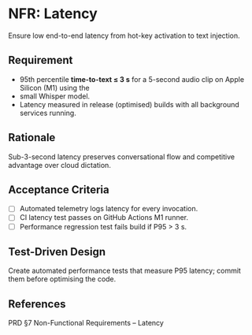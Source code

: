 # NFR: Latency

Ensure low end-to-end latency from hot-key activation to text injection.

## Requirement

- 95th percentile **time-to-text ≤ 3 s** for a 5-second audio clip on Apple Silicon (M1) using the
- small Whisper model.
- Latency measured in release (optimised) builds with all background services running.

## Rationale

Sub-3-second latency preserves conversational flow and competitive advantage over cloud dictation.

## Acceptance Criteria

- [ ] Automated telemetry logs latency for every invocation.
- [ ] CI latency test passes on GitHub Actions M1 runner.
- [ ] Performance regression test fails build if P95 > 3 s.

## Test-Driven Design

Create automated performance tests that measure P95 latency; commit them before optimising the code.

## References

PRD §7 Non-Functional Requirements – Latency
